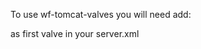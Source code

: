 To use wf-tomcat-valves you will need add:


<Valve className="com.webbfontaine.tomcat.SetCharacterEncodingValve" />

as first valve in your server.xml
